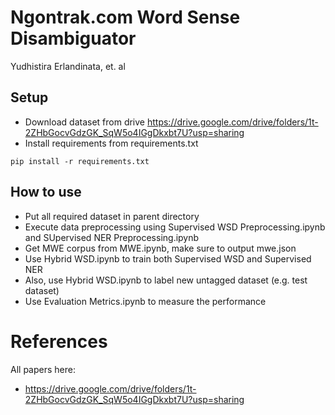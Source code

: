 # Ngontrak.com Word Sense Disambiguator
Yudhistira Erlandinata, et. al

## Setup
- Download dataset from drive https://drive.google.com/drive/folders/1t-2ZHbGocvGdzGK_SqW5o4IGgDkxbt7U?usp=sharing
- Install requirements from requirements.txt
```
pip install -r requirements.txt
```
## How to use
- Put all required dataset in parent directory
- Execute data preprocessing using Supervised WSD Preprocessing.ipynb and SUpervised NER Preprocessing.ipynb
- Get MWE corpus from MWE.ipynb, make sure to output mwe.json
- Use Hybrid WSD.ipynb to train both Supervised WSD and Supervised NER
- Also, use Hybrid WSD.ipynb to label new untagged dataset (e.g. test dataset)
- Use Evaluation Metrics.ipynb to measure the performance

# References
All papers here:
- https://drive.google.com/drive/folders/1t-2ZHbGocvGdzGK_SqW5o4IGgDkxbt7U?usp=sharing
